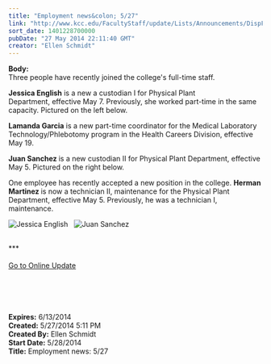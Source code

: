 ```yaml
---
title: "Employment news&colon; 5/27"
link: "http://www.kcc.edu/FacultyStaff/update/Lists/Announcements/DispForm.aspx?ID=1528"
sort_date: 1401228700000
pubDate: "27 May 2014 22:11:40 GMT"
creator: "Ellen Schmidt"
---
```


<div><b>Body:</b> <div class="ExternalClass6ACA341153144D0D8E0C56AA901B46C1">
<div>Three people have recently joined the college's full-time staff.</div>
<div>
<p><strong>Jessica English</strong> is a new a custodian I for Physical Plant Department, effective May 7. Previously, she worked part-time in the same capacity. Pictured on the left below.</p>
<p><strong>Lamanda Garcia</strong> is a new part-time coordinator for the Medical Laboratory Technology/Phlebotomy program in the Health Careers Division, effective May 19.</p></div>
<div>
<p><strong>Juan Sanchez </strong>is a new custodian II for Physical Plant Department, effective May 5. Pictured on the right below.</p>
<p>One employee has recently accepted a new position in the college. <strong>Herman Martinez </strong>is now a technician II, maintenance for the Physical Plant Department, effective May 5. Previously, he was a technician I, maintenance.</p>
<p><img alt="Jessica English" src="/FacultyStaff/update/PublishingImages/Jessica_English_update.jpg" />   <img alt="Juan Sanchez" src="/FacultyStaff/update/PublishingImages/Juan_Sanchez_update.jpg" /></p></div>
<div> </div>
<div>*** </div>
<div> </div>
<div><a href="/FacultyStaff/update/Pages/dailyupdate.aspx">Go to Online Update</a></div>
<div> </div>
<div> </div>
<div> </div>
<div> </div>
<div> </div></div></div>
<div><b>Expires:</b> 6/13/2014</div>
<div><b>Created:</b> 5/27/2014 5:11 PM</div>
<div><b>Created By:</b> Ellen Schmidt</div>
<div><b>Start Date:</b> 5/28/2014</div>
<div><b>Title:</b> Employment news: 5/27</div>

